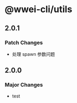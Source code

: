 # @wwei-cli/utils

## 2.0.1

### Patch Changes

- 处理 spawn 参数问题

## 2.0.0

### Major Changes

- test
